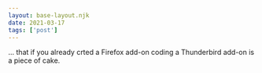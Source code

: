 ```yaml
---
layout: base-layout.njk
date: 2021-03-17
tags: ['post']
---
```


... that if you already crted a Firefox add-on coding a Thunderbird add-on is a piece of cake.
